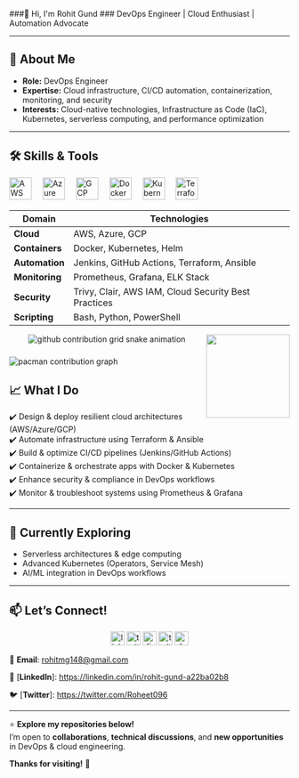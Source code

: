 ###👋 Hi, I'm Rohit Gund ###
DevOps Engineer | Cloud Enthusiast | Automation Advocate

---

## 🚀 About Me  
- **Role:** DevOps Engineer  
- **Expertise:** Cloud infrastructure, CI/CD automation, containerization, monitoring, and security  
- **Interests:** Cloud-native technologies, Infrastructure as Code (IaC), Kubernetes, serverless computing, and performance optimization  

---

## 🛠️ Skills & Tools  

<div align="left">
  <img src="https://cdn.jsdelivr.net/gh/devicons/devicon/icons/amazonwebservices/amazonwebservices-line-wordmark.svg" height="40" alt="AWS logo" />
  <img width="12" />
  <img src="https://cdn.jsdelivr.net/gh/devicons/devicon/icons/azure/azure-original.svg" height="40" alt="Azure logo" />
  <img width="12" />
  <img src="https://cdn.jsdelivr.net/gh/devicons/devicon/icons/googlecloud/googlecloud-original.svg" height="40" alt="GCP logo" />
  <img width="12" />
  <img src="https://cdn.jsdelivr.net/gh/devicons/devicon/icons/docker/docker-original.svg" height="40" alt="Docker logo" />
  <img width="12" />
  <img src="https://cdn.jsdelivr.net/gh/devicons/devicon/icons/kubernetes/kubernetes-plain.svg" height="40" alt="Kubernetes logo" />
  <img width="12" />
  <img src="https://cdn.jsdelivr.net/gh/devicons/devicon/icons/terraform/terraform-original.svg" height="40" alt="Terraform logo" />
</div>

| **Domain**        | **Technologies**                                          |
|------------------|------------------------------------------------------------|
| **Cloud**         | AWS, Azure, GCP                                           |
| **Containers**    | Docker, Kubernetes, Helm                                  |
| **Automation**    | Jenkins, GitHub Actions, Terraform, Ansible               |
| **Monitoring**    | Prometheus, Grafana, ELK Stack                            |
| **Security**      | Trivy, Clair, AWS IAM, Cloud Security Best Practices      |
| **Scripting**     | Bash, Python, PowerShell                                  |


<img align="right" height="150" src="https://user-images.githubusercontent.com/74038190/212749447-bfb7e725-6987-49d9-ae85-2015e3e7cc41.gif" />

<div align="center">
  <picture>
    <source media="(prefers-color-scheme: dark)" srcset="https://raw.githubusercontent.com/hasanmonsur/hasanmonsur/main/github-user-contribution.svg">
    <source media="(prefers-color-scheme: light)" srcset="https://raw.githubusercontent.com/hasanmonsur/hasanmonsur/main/github-user-contribution.svg">
    <img alt="github contribution grid snake animation" src="https://raw.githubusercontent.com/hasanmonsur/hasanmonsur/main/github-user-contribution.svg">
  </picture>
</div>

###

<picture>
  <source media="(prefers-color-scheme: dark)" srcset="https://raw.githubusercontent.com/maurodesouza/maurodesouza/output/pacman-contribution-graph-dark.svg">
  <source media="(prefers-color-scheme: light)" srcset="https://raw.githubusercontent.com/maurodesouza/maurodesouza/output/pacman-contribution-graph.svg">
  <img alt="pacman contribution graph" src="https://raw.githubusercontent.com/maurodesouza/maurodesouza/output/pacman-contribution-graph.svg">
</picture>


###

## 📈 What I Do  
✔️ Design & deploy resilient cloud architectures (AWS/Azure/GCP)  
✔️ Automate infrastructure using Terraform & Ansible  
✔️ Build & optimize CI/CD pipelines (Jenkins/GitHub Actions)  
✔️ Containerize & orchestrate apps with Docker & Kubernetes  
✔️ Enhance security & compliance in DevOps workflows  
✔️ Monitor & troubleshoot systems using Prometheus & Grafana  

---

## 🌱 Currently Exploring  
- Serverless architectures & edge computing  
- Advanced Kubernetes (Operators, Service Mesh)  
- AI/ML integration in DevOps workflows  

---

## 📫 Let’s Connect!  

<div align="center">
  <img src="https://img.shields.io/static/v1?message=LinkedIn&logo=linkedin&label=&color=0077B5&logoColor=white&labelColor=&style=for-the-badge" height="25" alt="linkedin logo"  />
  <img src="https://img.shields.io/static/v1?message=Twitter&logo=twitter&label=&color=1DA1F2&logoColor=white&labelColor=&style=for-the-badge" height="25" alt="twitter logo"  />
  <img src="https://img.shields.io/static/v1?message=Discord&logo=discord&label=&color=7289DA&logoColor=white&labelColor=&style=for-the-badge" height="25" alt="discord logo"  />
  <img src="https://img.shields.io/static/v1?message=Twitch&logo=twitch&label=&color=9146FF&logoColor=white&labelColor=&style=for-the-badge" height="25" alt="twitch logo"  />
  <img src="https://img.shields.io/static/v1?message=dev.to&logo=dev.to&label=&color=0A0A0A&logoColor=white&labelColor=&style=for-the-badge" height="25" alt="devto logo"  />
</div>

📧 **Email**: rohitmg148@gmail.com  

🔗 [**LinkedIn**]: https://linkedin.com/in/rohit-gund-a22ba02b8

🐦 [**Twitter**]: https://twitter.com/Roheet096


---

⭐ **Explore my repositories below!**  
I’m open to **collaborations**, **technical discussions**, and **new opportunities** in DevOps & cloud engineering.  

**Thanks for visiting!** 🚀
